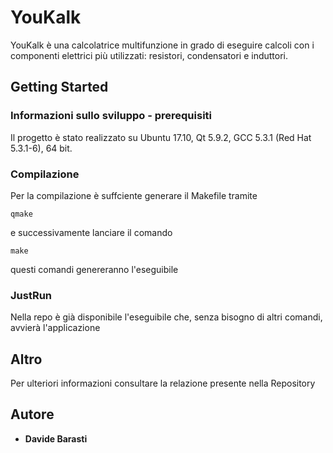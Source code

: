 # YouKalk

YouKalk è una calcolatrice multifunzione in grado di eseguire calcoli con i componenti elettrici più utilizzati: resistori, condensatori e induttori.

## Getting Started

### Informazioni sullo sviluppo - prerequisiti

Il progetto è stato realizzato su Ubuntu 17.10, Qt 5.9.2, GCC 5.3.1 (Red Hat 5.3.1-6), 64 bit.


### Compilazione

Per la compilazione è suffciente generare il Makefile tramite
```
qmake
```
e successivamente lanciare il comando
```
make
```
questi comandi genereranno l'eseguibile


### JustRun

Nella repo è già disponibile l'eseguibile che, senza bisogno di altri comandi, avvierà l'applicazione


## Altro

Per ulteriori informazioni consultare la relazione presente nella Repository





## Autore

* **Davide Barasti** 



